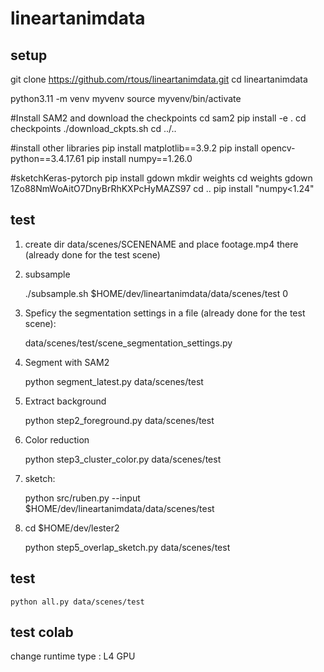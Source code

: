 # lineartanimdata

## setup

git clone https://github.com/rtous/lineartanimdata.git
cd lineartanimdata

python3.11 -m venv myvenv
source myvenv/bin/activate

#Install SAM2 and download the checkpoints
cd sam2
pip install -e .
cd checkpoints
./download_ckpts.sh
cd ../..

#install other libraries
pip install matplotlib==3.9.2
pip install opencv-python==3.4.17.61
pip install numpy==1.26.0

#sketchKeras-pytorch
pip install gdown
mkdir weights
cd weights
gdown 1Zo88NmWoAitO7DnyBrRhKXPcHyMAZS97
cd ..
pip install "numpy<1.24" 

## test

1) create dir data/scenes/SCENENAME and place footage.mp4 there (already done for the test scene)

2) subsample

	./subsample.sh $HOME/dev/lineartanimdata/data/scenes/test 0

3) Speficy the segmentation settings in a file (already done for the test scene):

	  data/scenes/test/scene_segmentation_settings.py

4) Segment with SAM2

	python segment_latest.py data/scenes/test

5) Extract background

	python step2_foreground.py data/scenes/test 

6) Color reduction

	python step3_cluster_color.py data/scenes/test 

8) sketch:

	python src/ruben.py --input $HOME/dev/lineartanimdata/data/scenes/test

9) cd $HOME/dev/lester2
	
	python step5_overlap_sketch.py data/scenes/test

## test

	python all.py data/scenes/test 

## test colab

change runtime type : L4 GPU